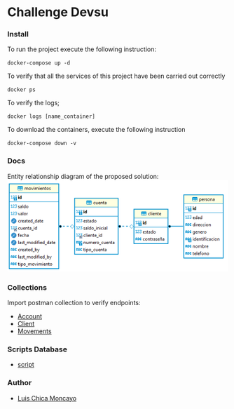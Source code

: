 # Challenge Devsu

### Install

To run the project execute the following instruction:

````
docker-compose up -d
````

To verify that all the services of this project have been carried out correctly
````
docker ps
````

To verify the logs;
````
docker logs [name_container]
````

To download the containers, execute the following instruction
````
docker-compose down -v
````

### Docs
Entity relationship diagram of the proposed solution:
![diagram ER](img/Diagram_ER.PNG)

### Collections
Import postman collection to verify endpoints:
- [Account](collections/Account.postman_collection.json)
- [Client](collections/Client.postman_collection.json)
- [Movements](collections/Movements.postman_collection.json)

### Scripts Database

- [script](database/dump-devsu-202401122218.sql)


### Author

- [Luis Chica Moncayo](https://github.com/LuisChica18)